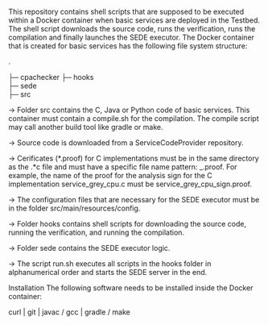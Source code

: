 This repository contains shell scripts that are supposed to be executed within a Docker container when basic services are deployed in the Testbed.
The shell script downloads the source code, runs the verification, runs the compilation and finally launches the SEDE executor.
The Docker container that is created for basic services has the following file system structure:

.

├─ cpachecker
├─ hooks  
├─ sede  
├─ src

-> Folder src contains the C, Java or Python code of basic services. This container must contain a compile.sh for the compilation. The compile script may call another build tool like gradle or make.

-> Source code is downloaded from a ServiceCodeProvider repository.

-> Cerificates (*.proof) for C implementations must be in the same directory as the .*c file and must have a specific file name pattern: <c-filename>_<analysis>.proof. For example, the name of the proof for the analysis sign for the C implementation service_grey_cpu.c must be service_grey_cpu_sign.proof.

-> The configuration files that are necessary for the SEDE executor must be in the folder src/main/resources/config.

-> Folder hooks contains shell scripts for downloading the source code, running the verification, and running the compilation.

-> Folder sede contains the SEDE executor logic.

-> The script run.sh executes all scripts in the hooks folder in alphanumerical order and starts the SEDE server in the end.


Installation
The following software needs to be installed inside the Docker container:

curl | 
git | 
javac / gcc |
gradle / make
